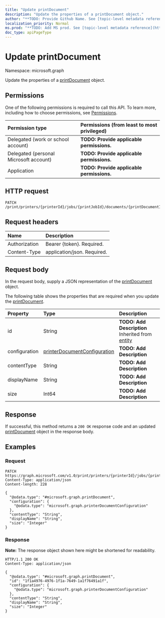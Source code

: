 ```yaml
---
title: "Update printDocument"
description: "Update the properties of a printDocument object."
author: "**TODO: Provide Github Name. See [topic-level metadata reference](https://msgo.azurewebsites.net/add/document/guidelines/metadata.html#topic-level-metadata)**"
localization_priority: Normal
ms.prod: "**TODO: Add MS prod. See [topic-level metadata reference](https://msgo.azurewebsites.net/add/document/guidelines/metadata.html#topic-level-metadata)**"
doc_type: apiPageType
---
```


# Update printDocument
Namespace: microsoft.graph



Update the properties of a [printDocument](../resources/printdocument.md) object.

## Permissions
One of the following permissions is required to call this API. To learn more, including how to choose permissions, see [Permissions](/graph/permissions-reference).

|Permission type|Permissions (from least to most privileged)|
|:---|:---|
|Delegated (work or school account)|**TODO: Provide applicable permissions.**|
|Delegated (personal Microsoft account)|**TODO: Provide applicable permissions.**|
|Application|**TODO: Provide applicable permissions.**|

## HTTP request

<!-- {
  "blockType": "ignored"
}
-->
``` http
PATCH /print/printers/{printerId}/jobs/{printJobId}/documents/{printDocumentId}
```

## Request headers
|Name|Description|
|:---|:---|
|Authorization|Bearer {token}. Required.|
|Content-Type|application/json. Required.|

## Request body
In the request body, supply a JSON representation of the [printDocument](../resources/printdocument.md) object.

The following table shows the properties that are required when you update the [printDocument](../resources/printdocument.md).

|Property|Type|Description|
|:---|:---|:---|
|id|String|**TODO: Add Description** Inherited from [entity](../resources/entity.md)|
|configuration|[printerDocumentConfiguration](../resources/printerdocumentconfiguration.md)|**TODO: Add Description**|
|contentType|String|**TODO: Add Description**|
|displayName|String|**TODO: Add Description**|
|size|Int64|**TODO: Add Description**|



## Response

If successful, this method returns a `200 OK` response code and an updated [printDocument](../resources/printdocument.md) object in the response body.

## Examples

### Request
<!-- {
  "blockType": "request",
  "name": "update_printdocument"
}
-->
``` http
PATCH https://graph.microsoft.com/v1.0/print/printers/{printerId}/jobs/{printJobId}/documents/{printDocumentId}
Content-Type: application/json
Content-length: 228

{
  "@odata.type": "#microsoft.graph.printDocument",
  "configuration": {
    "@odata.type": "microsoft.graph.printerDocumentConfiguration"
  },
  "contentType": "String",
  "displayName": "String",
  "size": "Integer"
}
```


### Response
**Note:** The response object shown here might be shortened for readability.
<!-- {
  "blockType": "response",
  "truncated": true
}
-->
``` http
HTTP/1.1 200 OK
Content-Type: application/json

{
  "@odata.type": "#microsoft.graph.printDocument",
  "id": "1f1a4976-4976-1f1a-7649-1a1f76491a1f",
  "configuration": {
    "@odata.type": "microsoft.graph.printerDocumentConfiguration"
  },
  "contentType": "String",
  "displayName": "String",
  "size": "Integer"
}
```


